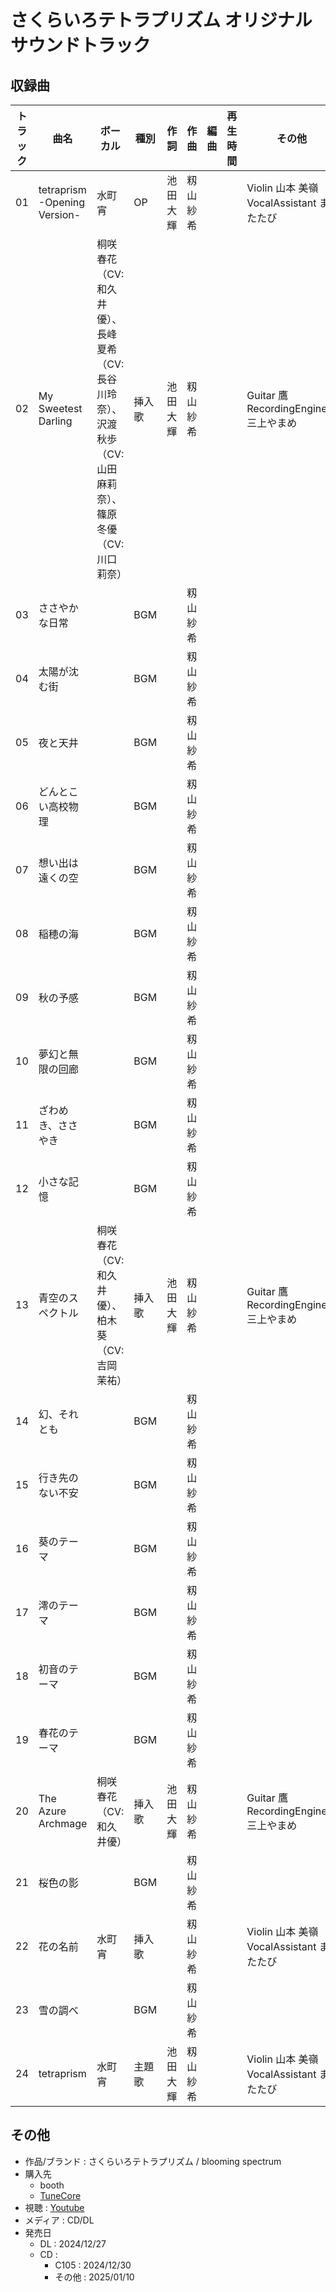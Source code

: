 # さくらいろテトラプリズム オリジナルサウンドトラック

## 収録曲

| トラック | 曲名 | ボーカル | 種別 | 作詞 | 作曲 | 編曲 | 再生時間 | その他 |
|---|---|---|---|---|---|---|---|---|
| 01 | tetraprism -Opening Version- | 水町宵 | OP | 池田大輝 | 籾山紗希 |  |  | Violin 山本 美嶺 </br> VocalAssistant またたび |
| 02 | My Sweetest Darling | 桐咲春花（CV: 和久井優）、長峰夏希（CV: 長谷川玲奈）、沢渡秋歩（CV: 山田麻莉奈）、篠原冬優（CV: 川口莉奈） | 挿入歌 | 池田大輝 | 籾山紗希 |  |  | Guitar 鷹 </br> RecordingEngineer 三上やまめ |
| 03 | ささやかな日常 |  | BGM |  | 籾山紗希 |  |  |  |
| 04 | 太陽が沈む街 |  | BGM |  | 籾山紗希 |  |  |  |
| 05 | 夜と天井 |  | BGM |  | 籾山紗希 |  |  |  |
| 06 | どんとこい高校物理 |  | BGM |  | 籾山紗希 |  |  |  |
| 07 | 想い出は遠くの空 |  | BGM |  | 籾山紗希 |  |  |  |
| 08 | 稲穂の海 |  | BGM |  | 籾山紗希 |  |  |  |
| 09 | 秋の予感 |  | BGM |  | 籾山紗希 |  |  |  |
| 10 | 夢幻と無限の回廊 |  | BGM |  | 籾山紗希 |  |  |  |
| 11 | ざわめき、ささやき |  | BGM |  | 籾山紗希 |  |  |  |
| 12 | 小さな記憶 |  | BGM |  | 籾山紗希 |  |  |  |
| 13 | 青空のスペクトル | 桐咲春花（CV: 和久井優）、柏木葵（CV: 吉岡茉祐） | 挿入歌 | 池田大輝 | 籾山紗希 |  |  | Guitar 鷹 </br> RecordingEngineer 三上やまめ |
| 14 | 幻、それとも |  | BGM |  | 籾山紗希 |  |  |  |
| 15 | 行き先のない不安 |  | BGM |  | 籾山紗希 |  |  |  |
| 16 | 葵のテーマ |  | BGM |  | 籾山紗希 |  |  |  |
| 17 | 澪のテーマ |  | BGM |  | 籾山紗希 |  |  |  |
| 18 | 初音のテーマ |  | BGM |  | 籾山紗希 |  |  |  |
| 19 | 春花のテーマ |  | BGM |  | 籾山紗希 |  |  |  |
| 20 | The Azure Archmage | 桐咲春花（CV: 和久井優） | 挿入歌 | 池田大輝 | 籾山紗希 |  |  | Guitar 鷹 </br> RecordingEngineer 三上やまめ |
| 21 | 桜色の影 |  | BGM |  | 籾山紗希 |  |  |  |
| 22 | 花の名前 | 水町宵 | 挿入歌 |  | 籾山紗希 |  |  | Violin 山本 美嶺 </br> VocalAssistant またたび |
| 23 | 雪の調べ |  | BGM |  | 籾山紗希 |  |  |  |
| 24 | tetraprism | 水町宵 | 主題歌 | 池田大輝 | 籾山紗希 |  |  | Violin 山本 美嶺 </br> VocalAssistant またたび |

## その他

- 作品/ブランド : さくらいろテトラプリズム / blooming spectrum
- 購入先
     - booth
     - [TuneCore](https://blooming-spectrum.com/sakurairo-tetraprism/)
- 視聴 : [Youtube](https://www.youtube.com/watch?v=aW9w0tfwsps)
- メディア : CD/DL
- 発売日
    - DL : 2024/12/27
    - CD :
        - C105 : 2024/12/30
        - その他 : 2025/01/10

